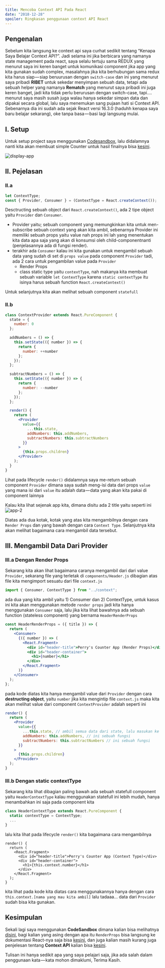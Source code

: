 ```yaml
---
title: Mencoba Context API Pada React
date: "2018-12-28"
spoiler: Ringkasan penggunaan context API React
---
```


## Pengenalan

Sebelum kita langsung ke context api saya curhat sedikit tentang “Kenapa Saya Belajar Context API?”. Jadi selama ini jika berbicara yang namanya state management pada react, saya selalu tertuju sama REDUX yang menurut saya ini keren banget untuk komunikasi component jika app yang kita gunakan sudah complex, masalahnya jika kita berhubungan sama redux kita harus siap — siap beruurusan dengan `switch-case` dan ini yang menurut saya pribadi **RIBET** untuk sekedar menyimpan sebuah data, tetapi ada sebuah helper yang namanya **Rematch** yang menurut saya pribadi ini juga keren banget, jadi kita tidak perlu berurusan dengan switch-case, tapi…. menurut saya masih susah juga walau hanya sekedar simpan data dan dipakai secara global, lalu saya menemukan sang pujaan hati si Context API. Sebenarnya dia ini sudah ada sejak React versi 16.3.0 (haduhh kenapa saya baru belajar sekarang), oke tanpa basa — basi lagi langsung mulai.

## I. Setup

Untuk setup project saya menggunakan [Codesandbox](https://codesandbox.io/), lalu didalamnya nanti kita akan membuat simple Counter untuk hasil finalnya bisa [kesini](https://codesandbox.io/s/n7rj5lxrzp).

![display-app](./app.png)

## II. Pejelasan

### II.a

```jsx
let ContextType;
const { Provider, Consumer } = (ContextType = React.createContext());
```

Desctructing sebuah object dari `React.createContext()`, ada 2 tipe object yaitu `Provider` dan `Consumer`.

- Provider yaitu; sebuah component yang memungkinkan kita untuk men-subscribe sebuah context yang akan kita ambil, sebenarnya Provider ini memiliki sebuah props yaitu value nah props ini lah yang menentukan kita data apa saja yang akan di konsumsi oleh child-componentnanti (penjelasannya ada di fungsi render).
- terakhir ada `Consumer` kalau ini kita gunakan untuk mengambil sebuah data yang sudah di set di `props value` pada component `Provider` tadi, ada 2 cara untuk pengambilan value pada `Provider`
  - Render Props
  - class static type yaitu `contextType`, nah makanya kita membuat sebuah variable `let ContextType` karena `static contextType` itu isinya harus sebuah function `React.createContext()`

Untuk selanjutnya kita akan melihat sebuah component `statefull`

### II.b

```jsx
class ContextProvider extends React.PureComponent {
  state = {
    number: 0
  };

  addNumbers = () => {
    this.setState(({ number }) => {
      return {
        number: ++number
      };
    });
  };

  subtractNumbers = () => {
    this.setState(({ number }) => {
      return {
        number: --number
      };
    });
  };

  render() {
    return (
      <Provider
        value={{
          ...this.state,
          addNumbers: this.addNumbers,
          subtractNumbers: this.subtractNumbers
        }}
      >
        {this.props.children}
      </Provider>
    );
  }
}
```

Lihat pada lifecycle `render()` didalamnya saya me-return sebuah component `Provider` dimana saya sudah meng-isi data dari props `value` yang mana isi dari `value` itu adalah data — data yang akan kita pakai di component lainnya

Kalau kita lihat sejenak app kita, dimana disitu ada 2 title yaitu seperti ini
![app-2](./app-2.png)

Diatas ada dua kotak, kotak yang atas kita mengambilnya dengan cara `Render Props` dan yang bawah dengan cara `Context Type`. Selanjutnya kita akan melihat bagaimana cara mengambil data tersebut.

## III. Mengambil Data Dari Provider

### III.a Dengan Render Props

Sekarang kita akan lihat bagaimana caranya mengambil dari dari value `Provider`, sekarang file yang terletak di `components/Header.js` dibagian atas file kita mengimport sesuatu dari file `context.js`

```jsx
import { Consumer, ContextType } from "../context";
```

ada dua yang kita ambil yaitu 1) Consumer dan 2) ContextType, untuk kasus ini kita akan menggunakan metode `render props` jadi kita hanya menggunakan `Consumer` saja, lalu jika kita lihat bawahnya ada sebuah function (stateless component) yang bernama `HeaderRenderProps`

```jsx
const HeaderRenderProps = ({ title }) => {
  return (
    <Consumer>
      {({ number }) => (
        <React.Fragment>
          <div id="header-title">Perry's Counter App (Render Props)</div>
          <div id="header-container">
            <h1>{number}</h1>
          </div>
        </React.Fragment>
      )}
    </Consumer>
  );
};
```

pada kode diatas kita hanya mengambil value dari `Provider` dengan cara **destructing object**, yaitu `number` jika kita mengintip file `context.js` maka kita akan melihat value dari component `ContextProvider` adalah seperti ini

```jsx
render() {
  return (
    <Provider
      value={{
        ...this.state, // ambil semua data dari state, lalu masukan ke dalam sini
        addNumbers: this.addNumbers, // ini sebuah fungsi
        subtractNumbers: this.subtractNumbers // ini sebuah fungsi
      }}
    >
      {this.props.children}
    </Provider>
  );
}
```

### III.b Dengan static contextType

Sekarang kita lihat dibagian paling bawah ada sebuah statefull component yaitu `HeaderContextType` kalau menggunakan statefull ini lebih mudah, hanya menambahkan ini saja pada component kita

```jsx
class HeaderContextType extends React.PureComponent {
  static contextType = ContextType;
  ...
}
```

lalu kita lihat pada lifecycle `render()` kita bagaimana cara mengambilnya

```jsx{6}
render() {
  return (
    <React.Fragment>
      <div id="header-title">Perry's Counter App (Context Type)</div>
      <div id="header-container">
        <h1>{this.context.number}</h1>
      </div>
    </React.Fragment>
  );
}
```

kita lihat pada kode kita diatas cara menggunakannya hanya dengan cara `this.context.[nama yang mau kita ambil]` lalu tadaaa… data dari `Provider` sudah bisa kita gunakan.

## Kesimpulan

Sekali lagi saya menggunakan **CodeSandbox** dimana kalian bisa melihatnya [disini](https://codesandbox.io/s/n7rj5lxrzp), bagi kalian yang asing dengan apa itu `RenderProps` bisa langsung ke dokumentasi React-nya saja bisa [kesini](https://reactjs.org/docs/render-props.html), dan juga kalian masih kurang juga penjelesan tentang **Context API** kalian bisa [kesini](https://reactjs.org/docs/context.html).

Tulisan ini hanya sedikit apa yang saya pelajari saja, jika ada salah dalam penggunaan kata — kata mohon dimaklumi, Terima Kasih.
